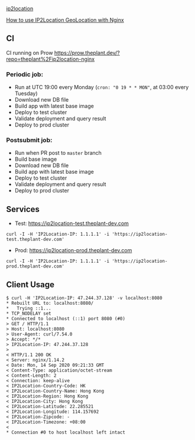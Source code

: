 [ip2location](https://lite.ip2location.com/)

[How to use IP2Location GeoLocation with Nginx](https://blog.ip2location.com/knowledge-base/how-to-use-ip2location-geolocation-with-nginx/)

## CI

CI running on Prow https://prow.theplant.dev/?repo=theplant%2Fip2location-nginx

### Periodic job:

- Run at UTC 19:00 every Monday (`cron: "0 19 * * MON"`, at 03:00 every Tuesday)
- Download new DB file
- Build app with latest base image
- Deploy to test cluster
- Validate deployment and query result
- Deploy to prod cluster

### Postsubmit job:

- Run when PR post to `master` branch
- Build base image
- Download new DB file
- Build app with latest base image
- Deploy to test cluster
- Validate deployment and query result
- Deploy to prod cluster

## Services

- Test: https://ip2location-test.theplant-dev.com

```
curl -I -H 'IP2Location-IP: 1.1.1.1' -i 'https://ip2location-test.theplant-dev.com'
```

- Prod: https://ip2location-prod.theplant-dev.com

```
curl -I -H 'IP2Location-IP: 1.1.1.1' -i 'https://ip2location-prod.theplant-dev.com'
```

## Client Usage

```
$ curl -H 'IP2Location-IP: 47.244.37.128' -v localhost:8080
* Rebuilt URL to: localhost:8080/
*   Trying ::1...
* TCP_NODELAY set
* Connected to localhost (::1) port 8080 (#0)
> GET / HTTP/1.1
> Host: localhost:8080
> User-Agent: curl/7.54.0
> Accept: */*
> IP2Location-IP: 47.244.37.128
>
< HTTP/1.1 200 OK
< Server: nginx/1.14.2
< Date: Mon, 14 Sep 2020 09:21:33 GMT
< Content-Type: application/octet-stream
< Content-Length: 2
< Connection: keep-alive
< IP2Location-Country-Code: HK
< IP2Location-Country-Name: Hong Kong
< IP2Location-Region: Hong Kong
< IP2Location-City: Hong Kong
< IP2Location-Latitude: 22.285521
< IP2Location-Longitude: 114.157692
< IP2Location-Zipcode: -
< IP2Location-Timezone: +08:00
<
* Connection #0 to host localhost left intact
```
